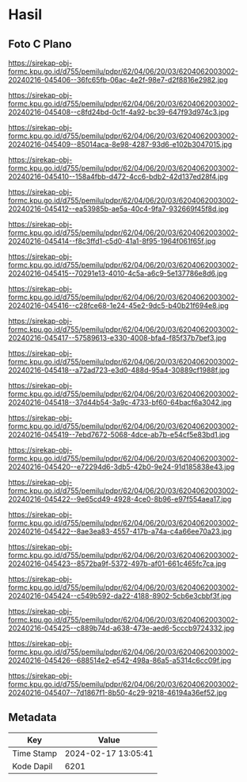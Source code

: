 # Hasil

## Foto C Plano

https://sirekap-obj-formc.kpu.go.id/d755/pemilu/pdpr/62/04/06/20/03/6204062003002-20240216-045406--36fc65fb-06ac-4e2f-98e7-d2f8816e2982.jpg

https://sirekap-obj-formc.kpu.go.id/d755/pemilu/pdpr/62/04/06/20/03/6204062003002-20240216-045408--c8fd24bd-0c1f-4a92-bc39-647f93d974c3.jpg

https://sirekap-obj-formc.kpu.go.id/d755/pemilu/pdpr/62/04/06/20/03/6204062003002-20240216-045409--85014aca-8e98-4287-93d6-e102b3047015.jpg

https://sirekap-obj-formc.kpu.go.id/d755/pemilu/pdpr/62/04/06/20/03/6204062003002-20240216-045410--158a4fbb-d472-4cc6-bdb2-42d137ed28f4.jpg

https://sirekap-obj-formc.kpu.go.id/d755/pemilu/pdpr/62/04/06/20/03/6204062003002-20240216-045412--ea53985b-ae5a-40c4-9fa7-932669f45f8d.jpg

https://sirekap-obj-formc.kpu.go.id/d755/pemilu/pdpr/62/04/06/20/03/6204062003002-20240216-045414--f8c3ffd1-c5d0-41a1-8f95-1964f061f65f.jpg

https://sirekap-obj-formc.kpu.go.id/d755/pemilu/pdpr/62/04/06/20/03/6204062003002-20240216-045415--70291e13-4010-4c5a-a6c9-5e137786e8d6.jpg

https://sirekap-obj-formc.kpu.go.id/d755/pemilu/pdpr/62/04/06/20/03/6204062003002-20240216-045416--c28fce68-1e24-45e2-9dc5-b40b21f694e8.jpg

https://sirekap-obj-formc.kpu.go.id/d755/pemilu/pdpr/62/04/06/20/03/6204062003002-20240216-045417--57589613-e330-4008-bfa4-f85f37b7bef3.jpg

https://sirekap-obj-formc.kpu.go.id/d755/pemilu/pdpr/62/04/06/20/03/6204062003002-20240216-045418--a72ad723-e3d0-488d-95a4-30889cf1988f.jpg

https://sirekap-obj-formc.kpu.go.id/d755/pemilu/pdpr/62/04/06/20/03/6204062003002-20240216-045418--37d44b54-3a9c-4733-bf60-64bacf6a3042.jpg

https://sirekap-obj-formc.kpu.go.id/d755/pemilu/pdpr/62/04/06/20/03/6204062003002-20240216-045419--7ebd7672-5068-4dce-ab7b-e54cf5e83bd1.jpg

https://sirekap-obj-formc.kpu.go.id/d755/pemilu/pdpr/62/04/06/20/03/6204062003002-20240216-045420--e72294d6-3db5-42b0-9e24-91d185838e43.jpg

https://sirekap-obj-formc.kpu.go.id/d755/pemilu/pdpr/62/04/06/20/03/6204062003002-20240216-045422--9e65cd49-4928-4ce0-8b96-e97f554aea17.jpg

https://sirekap-obj-formc.kpu.go.id/d755/pemilu/pdpr/62/04/06/20/03/6204062003002-20240216-045422--8ae3ea83-4557-417b-a74a-c4a66ee70a23.jpg

https://sirekap-obj-formc.kpu.go.id/d755/pemilu/pdpr/62/04/06/20/03/6204062003002-20240216-045423--8572ba9f-5372-497b-af01-661c465fc7ca.jpg

https://sirekap-obj-formc.kpu.go.id/d755/pemilu/pdpr/62/04/06/20/03/6204062003002-20240216-045424--c549b592-da22-4188-8902-5cb6e3cbbf3f.jpg

https://sirekap-obj-formc.kpu.go.id/d755/pemilu/pdpr/62/04/06/20/03/6204062003002-20240216-045425--c889b74d-a638-473e-aed6-5cccb9724332.jpg

https://sirekap-obj-formc.kpu.go.id/d755/pemilu/pdpr/62/04/06/20/03/6204062003002-20240216-045426--688514e2-e542-498a-86a5-a5314c6cc09f.jpg

https://sirekap-obj-formc.kpu.go.id/d755/pemilu/pdpr/62/04/06/20/03/6204062003002-20240216-045407--7d1867f1-8b50-4c29-9218-46194a36ef52.jpg


## Metadata

| Key        | Value               |
| ---------- | ------------------- |
| Time Stamp | 2024-02-17 13:05:41 |
| Kode Dapil | 6201                |



